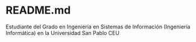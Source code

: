 # README.md
Estudiante del Grado en Ingeniería en Sistemas de Información (Ingeniería Informática) en la Universidad San Pablo CEU

